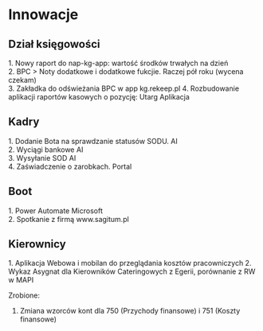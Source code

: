 # Innowacje

<h2>Dział księgowości</h2>
1. Nowy raport do nap-kg-app: wartość środków trwałych na dzień <br>
2. BPC > Noty dodatkowe i dodatkowe fukcjie. Raczej pół roku (wycena czekam) <br> 
3. Zakładka do odświeżania BPC w app kg.rekeep.pl
4. Rozbudowanie aplikacji raportów kasowych o pozycję: Utarg Aplikacja

<h2>Kadry</h2>
1. Dodanie Bota na sprawdzanie statusów SODU. AI <br>
2. Wyciągi bankowe AI <br>
3. Wysyłanie SOD AI <br>
4. Zaświadczenie o zarobkach. Portal


<h2>Boot</h2> 
1. Power Automate Microsoft <br>
2. Spotkanie z firmą  www.sagitum.pl

<h2>Kierownicy</h2>
1. Aplikacja Webowa i mobilan do przeglądania kosztów pracowniczych 
2. Wykaz Asygnat dla Kierowników Cateringowych z Egerii, porównanie z RW w MAPI

Zrobione:
1. Zmiana wzorców kont dla 750 (Przychody finansowe) i 751 (Koszty finansowe)


